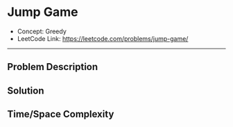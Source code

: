 # Jump Game

- Concept: Greedy
- LeetCode Link: https://leetcode.com/problems/jump-game/

---

## Problem Description

## Solution

## Time/Space Complexity


